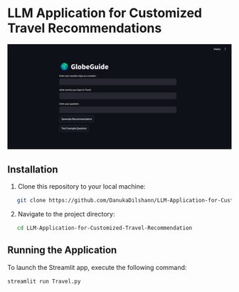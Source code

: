 # LLM Application for Customized Travel Recommendations
<img src="Images/image.png" >


## Installation
1. Clone this repository to your local machine:
   
```bash
   git clone https://github.com/DanukaDilshann/LLM-Application-for-Customized-Travel-Recommendations.git
```


2. Navigate to the project directory:
   
```bash
   cd LLM-Application-for-Customized-Travel-Recommendation
```

## Running the Application
To launch the Streamlit app, execute the following command:

```bash
streamlit run Travel.py
```
